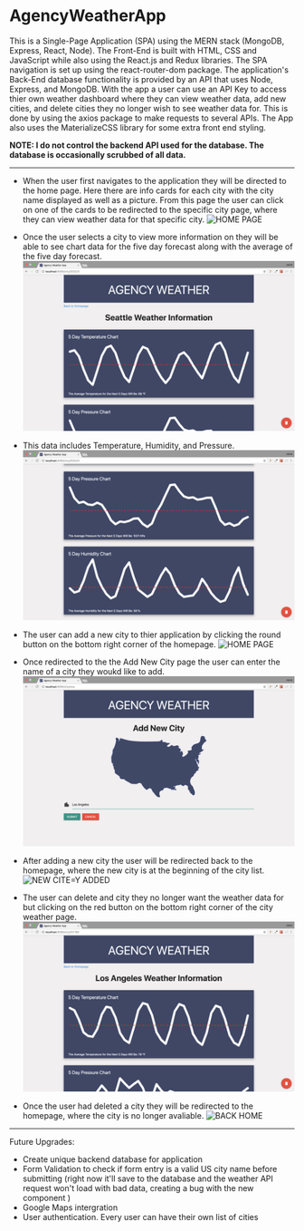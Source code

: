 # AgencyWeatherApp
This is a Single-Page Application (SPA) using the MERN stack (MongoDB, Express, React, Node). The Front-End is built with HTML, CSS and JavaScript while also using the React.js and Redux libraries. The SPA navigation is set up using the react-router-dom package. The application's Back-End database functionality is provided by an API that uses Node, Express, and MongoDB. With the app a user can use an API Key to access thier own weather dashboard where they can view weather data, add new cities, and delete cities they no longer wish to see weather data for. This is done by using the axios package to make requests to several APIs. The App also uses the MaterializeCSS library for some extra front end styling.

**NOTE: I do not control the backend API used for the database. The database is occasionally scrubbed of all data.**

---

- When the user first navigates to the application they will be directed to the home page. Here there are info cards for each city with the city name displayed as well as a picture. From this page the user can click on one of the cards to be redirected to the specific city page, where they can view weather data for that specific city. 
![HOME PAGE](/read_me/one-landing.png)

- Once the user selects a city to view more information on they will be able to see chart data for the five day forecast along with the average of the five day forecast.
![CITY INFO TOP](/read_me/two-city-top.png)

- This data includes Temperature, Humidity, and Pressure.
![CITY INFO BOTTOM](/read_me/three-city-bottom.png)

- The user can add a new city to thier application by clicking the round button on the bottom right corner of the homepage.
![HOME PAGE](/read_me/one-landing.png)

- Once redirected to the the Add New City page the user can enter the name of a city they woukd like to add.
![ADD NEW CITY](/read_me/four-add-city.png)

- After adding a new city the user will be redirected back to the homepage, where the new city is at the beginning of the city list.
![NEW CITE=Y ADDED](/read_me/five-new-city.png)

- The user can delete and city they no longer want the weather data for but clicking on the red button on the bottom right corner of the city weather page.
![DELETE CITY](/read_me/six-delete-city.png)

- Once the user had deleted a city they will be redirected to the homepage, where the city is no longer avaliable.
![BACK HOME](/read_me/seven-return.png)

---
Future Upgrades:
- Create unique backend database for application
- Form Validation to check if form entry is a valid US city name before submitting (right now it'll save to the database and the weather API request won't load with bad data, creating a bug with the new component )
- Google Maps intergration
- User authentication. Every user can have their own list of cities
